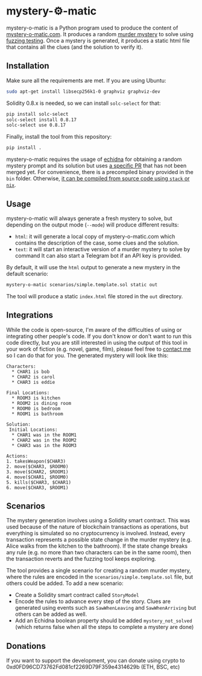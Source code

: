 # mystery-⚙️-matic

mystery-o-matic is a Python program used to produce the content of [mystery-o-matic.com](https://mystery-o-matic.com). It produces a random [murder mystery](https://en.wikipedia.org/wiki/Murder_mystery) to solve using [fuzzing testing](https://en.wikipedia.org/wiki/Fuzzing). Once a mystery is generated, it produces a static html file that contains all the clues (and the solution to verify it).

## Installation

Make sure all the requirements are met. If you are using Ubuntu:

```bash
sudo apt-get install libsecp256k1-0 graphviz graphviz-dev
```

Solidity 0.8.x is needed, so we can install `solc-select` for that:

```bash
pip install solc-select
solc-select install 0.8.17
solc-select use 0.8.17
```

Finally, install the tool from this repository:

```bash
pip install .
```

mystery-o-matic requires the usage of [echidna](https://github.com/crytic/echidna/) for obtaining a random mystery prompt and its solution but uses [a specific PR](https://github.com/crytic/echidna/pull/1075) that has not been merged yet. For convenience, there is a precompiled binary provided in the `bin` folder. Otherwise, [it can be compiled from source code using `stack` or `nix`](https://github.com/crytic/echidna#building-using-stack).

## Usage

mystery-o-matic will always generate a fresh mystery to solve, but depending on the output mode (`--mode`) will produce different results:

* `html`: it will generate a local copy of mystery-o-matic.com which contains the description of the case, some clues and the solution.
* `text`: it will start an interactive version of a murder mystery to solve by command It can also start a Telegram bot if an API key is provided.

By default, it will use the `html` output to generate a new mystery in the default scenario:

```bash
mystery-o-matic scenarios/simple.template.sol static out
```

The tool will produce a static `index.html` file stored in the `out` directory.

## Integrations

While the code is open-source, I'm aware of the difficulties of using or integrating other people's code. If you don't know or don't want to run this code directly, but you are still interested in using the output of this tool in your work of fiction (e.g. novel, game, film), please feel free to [contact me](https://forms.gle/dvA4Wr8LiuHFmDZN7) so I can do that for you. The generated mystery will look like this:

```
Characters:
  * CHAR1 is bob
  * CHAR2 is carol
  * CHAR3 is eddie

Final Locations:
  * ROOM3 is kitchen
  * ROOM2 is dining room
  * ROOM0 is bedroom
  * ROOM1 is bathroom

Solution:
 Initial Locations:
  * CHAR1 was in the ROOM1
  * CHAR2 was in the ROOM2
  * CHAR3 was in the ROOM3

Actions:
1. takesWeapon($CHAR3)
2. move($CHAR3, $ROOM0)
3. move($CHAR2, $ROOM1)
4. move($CHAR1, $ROOM0)
5. kills($CHAR3, $CHAR1)
6. move($CHAR3, $ROOM1)
```

## Scenarios

The mystery generation involves using a Solidity smart contract. This was used because of the nature of blockchain transactions as operations, but everything is simulated so no cryptocurrency is involved. Instead, every transaction represents a possible state change in the murder mystery (e.g. Alice walks from the kitchen to the bathroom). If the state change breaks any rule (e.g. no more than two characters can be in the same room), then the transaction reverts and the fuzzing tool keeps exploring.

The tool provides a single scenario for creating a random murder mystery, where the rules are encoded in the `scenarios/simple.template.sol` file, but others could be added. To add a new scenario:

* Create a Solidity smart contract called `StoryModel`
* Encode the rules to advance every step of the story. Clues are generated using events such as `SawWhenLeaving` and `SawWhenArriving` but others can be added as well.
* Add an Echidna boolean property should be added `mystery_not_solved` (which returns false when all the steps to complete a mystery are done)

## Donations

If you want to support the development, you can donate using crypto to 0xd0FD96CD73762Fd081cf2269D79F359e4314629b (ETH, BSC, etc)

